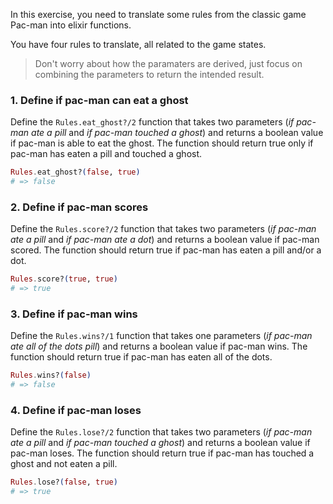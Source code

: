 In this exercise, you need to translate some rules from the classic game Pac-man into elixir functions.

You have four rules to translate, all related to the game states.

> Don't worry about how the paramaters are derived, just focus on combining the parameters to return the intended result.

### 1. Define if pac-man can eat a ghost

Define the `Rules.eat_ghost?/2` function that takes two parameters (_if pac-man ate a pill_ and _if pac-man touched a ghost_) and returns a boolean value if pac-man is able to eat the ghost.  The function should return true only if pac-man has eaten a pill and touched a ghost.

```elixir
Rules.eat_ghost?(false, true)
# => false
```

### 2. Define if pac-man scores

Define the `Rules.score?/2` function that takes two parameters (_if pac-man ate a pill_ and _if pac-man ate a dot_) and returns a boolean value if pac-man scored.  The function should return true if pac-man has eaten a pill and/or a dot.

```elixir
Rules.score?(true, true)
# => true
```

### 3. Define if pac-man wins

Define the `Rules.wins?/1` function that takes one parameters (_if pac-man ate all of the dots pill_) and returns a boolean value if pac-man wins.  The function should return true if pac-man has eaten all of the dots.

```elixir
Rules.wins?(false)
# => false
```

### 4. Define if pac-man loses

Define the `Rules.lose?/2` function that takes two parameters (_if pac-man ate a pill_ and _if pac-man touched a ghost_) and returns a boolean value if pac-man loses.  The function should return true if pac-man has touched a ghost and not eaten a pill.

```elixir
Rules.lose?(false, true)
# => true
```
